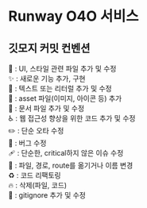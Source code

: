 # Runway O4O 서비스 
## 깃모지 커밋 컨벤션
💄 : UI, 스타일 관련 파일 추가 및 수정 <br>
✨ : 새로운 기능 추가, 구현 <br>
💬 : 텍스트 또는 리터럴 추가 및 수정 <br>
🍱 : asset 파일(이미지, 아이콘 등) 추가 <br>
📝 : 문서 파일 추가 및 수정 <br>
♿️ : 웹 접근성 향상을 위한 코드 추가 및 수정 <br>
✏️ : 단순 오타 수정 <br>
🐛 : 버그 수정 <br>
🩹 : 단순한, critical하지 않은 이슈 수정 <br>
🚚 : 파일, 경로, route를 옮기거나 이름 변경 <br>
♻️ : 코드 리팩토링 <br>
🔥 : 삭제(파일, 코드) <br>
🙈 : gitignore 추가 및 수정 <br>
